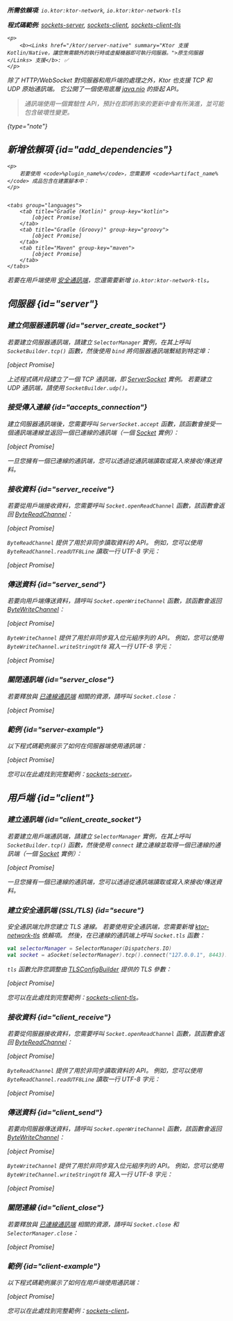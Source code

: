 [//]: # (title: 通訊端)

<show-structure for="chapter" depth="2"/>
<primary-label ref="server-plugin"/>

<var name="plugin_name" value="Sockets"/>

<tldr>
<p>
<b>所需依賴項</b>: <code>io.ktor:ktor-network</code>, <code>io.ktor:ktor-network-tls</code>
</p>
<p><b>程式碼範例</b>:
<a href="https://github.com/ktorio/ktor-documentation/tree/%ktor_version%/codeSnippets/snippets/sockets-server">sockets-server</a>,
<a href="https://github.com/ktorio/ktor-documentation/tree/%ktor_version%/codeSnippets/snippets/sockets-client">sockets-client</a>,
<a href="https://github.com/ktorio/ktor-documentation/tree/%ktor_version%/codeSnippets/snippets/sockets-client-tls">sockets-client-tls</a>
</p>

    <p>
        <b><Links href="/ktor/server-native" summary="Ktor 支援 Kotlin/Native，讓您無需額外的執行時或虛擬機器即可執行伺服器。">原生伺服器</Links> 支援</b>: ✅
    </p>
    
</tldr>

除了 HTTP/WebSocket 對伺服器和用戶端的處理之外，Ktor 也支援 TCP 和 UDP 原始通訊端。
它公開了一個使用底層 [java.nio](https://docs.oracle.com/javase/8/docs/api/java/nio/package-summary.html) 的掛起 API。

> 通訊端使用一個實驗性 API，預計在即將到來的更新中會有所演進，並可能包含破壞性變更。
>
{type="note"}

## 新增依賴項 {id="add_dependencies"}

<var name="artifact_name" value="ktor-network"/>

    <p>
        若要使用 <code>%plugin_name%</code>，您需要將 <code>%artifact_name%</code> 成品包含在建置腳本中：
    </p>
    

    <tabs group="languages">
        <tab title="Gradle (Kotlin)" group-key="kotlin">
            [object Promise]
        </tab>
        <tab title="Gradle (Groovy)" group-key="groovy">
            [object Promise]
        </tab>
        <tab title="Maven" group-key="maven">
            [object Promise]
        </tab>
    </tabs>
    

若要在用戶端使用 [安全通訊端](#secure)，您還需要新增 `io.ktor:ktor-network-tls`。

## 伺服器 {id="server"}

### 建立伺服器通訊端 {id="server_create_socket"}

若要建立伺服器通訊端，請建立 `SelectorManager` 實例，在其上呼叫 `SocketBuilder.tcp()` 函數，然後使用 `bind` 將伺服器通訊端繫結到特定埠：

[object Promise]

上述程式碼片段建立了一個 TCP 通訊端，即 [ServerSocket](https://api.ktor.io/ktor-network/io.ktor.network.sockets/-server-socket/index.html) 實例。
若要建立 UDP 通訊端，請使用 `SocketBuilder.udp()`。

### 接受傳入連線 {id="accepts_connection"}

建立伺服器通訊端後，您需要呼叫 `ServerSocket.accept` 函數，該函數會接受一個通訊端連線並返回一個已連線的通訊端（一個 [Socket](https://api.ktor.io/ktor-network/io.ktor.network.sockets/-socket/index.html) 實例）：

[object Promise]

一旦您擁有一個已連線的通訊端，您可以透過從通訊端讀取或寫入來接收/傳送資料。

### 接收資料 {id="server_receive"}

若要從用戶端接收資料，您需要呼叫 `Socket.openReadChannel` 函數，該函數會返回 [ByteReadChannel](https://api.ktor.io/ktor-io/io.ktor.utils.io/-byte-read-channel/index.html)：

[object Promise]

`ByteReadChannel` 提供了用於非同步讀取資料的 API。
例如，您可以使用 `ByteReadChannel.readUTF8Line` 讀取一行 UTF-8 字元：

[object Promise]

### 傳送資料 {id="server_send"}

若要向用戶端傳送資料，請呼叫 `Socket.openWriteChannel` 函數，該函數會返回 [ByteWriteChannel](https://api.ktor.io/ktor-io/io.ktor.utils.io/-byte-write-channel/index.html)：

[object Promise]

`ByteWriteChannel` 提供了用於非同步寫入位元組序列的 API。
例如，您可以使用 `ByteWriteChannel.writeStringUtf8` 寫入一行 UTF-8 字元：

[object Promise]

### 關閉通訊端 {id="server_close"}

若要釋放與 [已連線通訊端](#accepts_connection) 相關的資源，請呼叫 `Socket.close`：

[object Promise]

### 範例 {id="server-example"}

以下程式碼範例展示了如何在伺服器端使用通訊端：

[object Promise]

您可以在此處找到完整範例：[sockets-server](https://github.com/ktorio/ktor-documentation/tree/%ktor_version%/codeSnippets/snippets/sockets-server)。

## 用戶端 {id="client"}

### 建立通訊端 {id="client_create_socket"}

若要建立用戶端通訊端，請建立 `SelectorManager` 實例，在其上呼叫 `SocketBuilder.tcp()` 函數，然後使用 `connect` 建立連線並取得一個已連線的通訊端（一個 [Socket](https://api.ktor.io/ktor-network/io.ktor.network.sockets/-socket/index.html) 實例）：

[object Promise]

一旦您擁有一個已連線的通訊端，您可以透過從通訊端讀取或寫入來接收/傳送資料。

### 建立安全通訊端 (SSL/TLS) {id="secure"}

安全通訊端允許您建立 TLS 連線。
若要使用安全通訊端，您需要新增 [ktor-network-tls](#add_dependencies) 依賴項。
然後，在已連線的通訊端上呼叫 `Socket.tls` 函數：

```kotlin
val selectorManager = SelectorManager(Dispatchers.IO)
val socket = aSocket(selectorManager).tcp().connect("127.0.0.1", 8443).tls()
```

`tls` 函數允許您調整由 [TLSConfigBuilder](https://api.ktor.io/ktor-network/ktor-network-tls/io.ktor.network.tls/-t-l-s-config-builder/index.html) 提供的 TLS 參數：

[object Promise]

您可以在此處找到完整範例：[sockets-client-tls](https://github.com/ktorio/ktor-documentation/tree/%ktor_version%/codeSnippets/snippets/sockets-client-tls)。

### 接收資料 {id="client_receive"}

若要從伺服器接收資料，您需要呼叫 `Socket.openReadChannel` 函數，該函數會返回 [ByteReadChannel](https://api.ktor.io/ktor-io/io.ktor.utils.io/-byte-read-channel/index.html)：

[object Promise]

`ByteReadChannel` 提供了用於非同步讀取資料的 API。
例如，您可以使用 `ByteReadChannel.readUTF8Line` 讀取一行 UTF-8 字元：

[object Promise]

### 傳送資料 {id="client_send"}

若要向伺服器傳送資料，請呼叫 `Socket.openWriteChannel` 函數，該函數會返回 [ByteWriteChannel](https://api.ktor.io/ktor-io/io.ktor.utils.io/-byte-write-channel/index.html)：

[object Promise]

`ByteWriteChannel` 提供了用於非同步寫入位元組序列的 API。
例如，您可以使用 `ByteWriteChannel.writeStringUtf8` 寫入一行 UTF-8 字元：

[object Promise]

### 關閉連線 {id="client_close"}

若要釋放與 [已連線通訊端](#client_create_socket) 相關的資源，請呼叫 `Socket.close` 和 `SelectorManager.close`：

[object Promise]

### 範例 {id="client-example"}

以下程式碼範例展示了如何在用戶端使用通訊端：

[object Promise]

您可以在此處找到完整範例：[sockets-client](https://github.com/ktorio/ktor-documentation/tree/%ktor_version%/codeSnippets/snippets/sockets-client)。